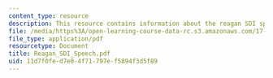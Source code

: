 ```yaml
---
content_type: resource
description: This resource contains information about the reagan SDI speech.
file: /media/https%3A/open-learning-course-data-rc.s3.amazonaws.com/17-471-american-national-security-policy-fall-2002/11d7f0fed7e04f71797ef5894f3d5f89_Reagan_SDI_Speech.pdf
file_type: application/pdf
resourcetype: Document
title: Reagan_SDI_Speech.pdf
uid: 11d7f0fe-d7e0-4f71-797e-f5894f3d5f89
---
```

